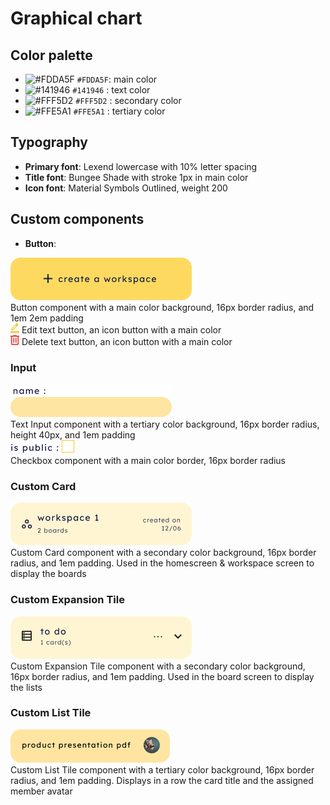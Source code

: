 # Graphical chart

## Color palette
- ![#FDDA5F](https://via.placeholder.com/15/FDDA5F/000000?text=+) `#FDDA5F`: main color
- ![#141946](https://via.placeholder.com/15/141946/000000?text=+) `#141946` : text color
- ![#FFF5D2](https://via.placeholder.com/15/FFF5D2/000000?text=+) `#FFF5D2` : secondary color
- ![#FFE5A1](https://via.placeholder.com/15/FFE5A1/000000?text=+) `#FFE5A1` : tertiary color

## Typography

- **Primary font**: Lexend lowercase with 10% letter spacing
- **Title font**: Bungee Shade with stroke 1px in main color
- **Icon font**: Material Symbols Outlined, weight 200

## Custom components

- **Button**: 

![Button](/docs/graphical-chart/graphical-chart-img/btn.png)<br>
Button component with a main color background, 16px border radius, and 1em 2em padding <br>
![Edit Button](/docs/graphical-chart/graphical-chart-img/edit-icon.png) Edit text button, an icon button with a main color<br>
![Delete Button](/docs/graphical-chart/graphical-chart-img/delete-icon.png) Delete text button, an icon button with a main color

### Input

![Text Input](/docs/graphical-chart/graphical-chart-img/text-input.png) <br>
Text Input component with a tertiary color background, 16px border radius, height 40px, and 1em padding <br>
![Checkbox](/docs/graphical-chart/graphical-chart-img/checkbox.png) <br> 
Checkbox component with a main color border, 16px border radius

### Custom Card
![Custom Card](/docs/graphical-chart/graphical-chart-img/custom-card.png) <br>
Custom Card component with a secondary color background, 16px border radius, and 1em padding. Used in the homescreen & workspace screen to display the boards

### Custom Expansion Tile
![Custom Expansion Tile](/docs/graphical-chart/graphical-chart-img/custom-expandable.png) <br>
Custom Expansion Tile component with a secondary color background, 16px border radius, and 1em padding. Used in the board screen to display the lists 

### Custom List Tile
![Custom List Tile](/docs/graphical-chart/graphical-chart-img/expandable-child.png) <br> 
Custom List Tile component with a tertiary color background, 16px border radius, and 1em padding. Displays in a row the card title and the assigned member avatar